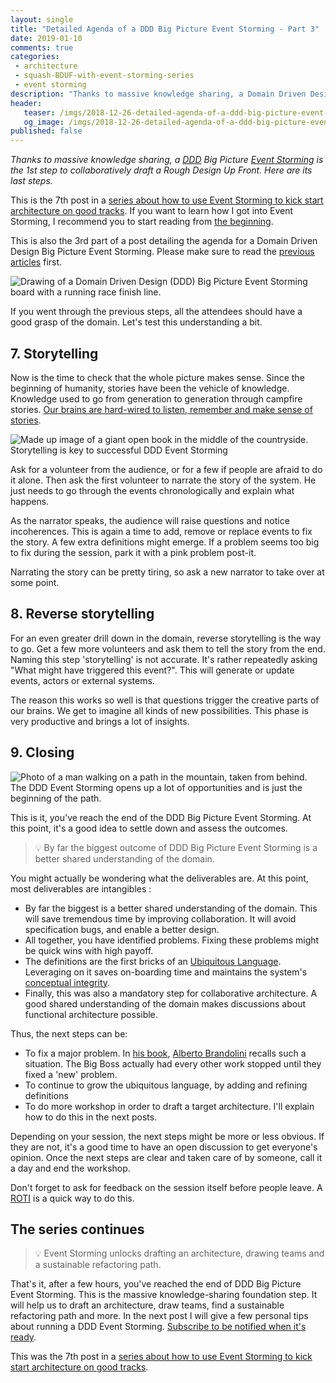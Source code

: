 ```yaml
---
layout: single
title: "Detailed Agenda of a DDD Big Picture Event Storming - Part 3"
date: 2019-01-10
comments: true
categories:
 - architecture
 - squash-BDUF-with-event-storming-series
 - event storming
description: "Thanks to massive knowledge sharing, a Domain Driven Design (DDD) Big Picture Event Storming is the 1st step to collaboratively draft a Rough Design Up Front. This post goes over its last phases: storytelling, reverse storytelling and closing. It also contains a list of possible next steps."
header:
   teaser: /imgs/2018-12-26-detailed-agenda-of-a-ddd-big-picture-event-storming-part-3/event-storming-finish-line-teaser.jpeg
   og_image: /imgs/2018-12-26-detailed-agenda-of-a-ddd-big-picture-event-storming-part-3/event-storming-finish-line-og.jpeg
published: false
---
```

_Thanks to massive knowledge sharing, a [DDD](https://en.wikipedia.org/wiki/Domain-driven_design) Big Picture [Event Storming](https://www.eventstorming.com/) is the 1st step to collaboratively draft a Rough Design Up Front. Here are its last steps._

This is the 7th post in a [series about how to use Event Storming to kick start architecture on good tracks](/categories/#squash-bduf-with-event-storming-series). If you want to learn how I got into Event Storming, I recommend you to start reading from [the beginning](/misadventures-with-big-design-up-front/).

This is also the 3rd part of a post detailing the agenda for a Domain Driven Design Big Picture Event Storming. Please make sure to read the [previous articles](/detailed-agenda-of-a-ddd-big-picture-event-storming-part-1/) first.

![Drawing of a Domain Driven Design (DDD) Big Picture Event Storming board with a running race finish line.]({{site.url}}/imgs/2018-12-26-detailed-agenda-of-a-ddd-big-picture-event-storming-part-3/event-storming-finish-line.jpeg)

If you went through the previous steps, all the attendees should have a good grasp of the domain. Let's test this understanding a bit.

## 7. Storytelling

Now is the time to check that the whole picture makes sense. Since the beginning of humanity, stories have been the vehicle of knowledge. Knowledge used to go from generation to generation through campfire stories. [Our brains are hard-wired to listen, remember and make sense of stories](https://blogs.scientificamerican.com/guest-blog/it-is-in-our-nature-to-need-stories/).

![Made up image of a giant open book in the middle of the countryside. Storytelling is key to successful DDD Event Storming]({{site.url}}/imgs/2018-12-26-detailed-agenda-of-a-ddd-big-picture-event-storming-part-3/book.jpg)

Ask for a volunteer from the audience, or for a few if people are afraid to do it alone. Then ask the first volunteer to narrate the story of the system. He just needs to go through the events chronologically and explain what happens.

As the narrator speaks, the audience will raise questions and notice incoherences. This is again a time to add, remove or replace events to fix the story. A few extra definitions might emerge. If a problem seems too big to fix during the session, park it with a pink problem post-it.

Narrating the story can be pretty tiring, so ask a new narrator to take over at some point.

## 8. Reverse storytelling

For an even greater drill down in the domain, reverse storytelling is the way to go. Get a few more volunteers and ask them to tell the story from the end. Naming this step 'storytelling' is not accurate. It's rather repeatedly asking "What might have triggered this event?". This will generate or update events, actors or external systems.

The reason this works so well is that questions trigger the creative parts of our brains. We get to imagine all kinds of new possibilities. This phase is very productive and brings a lot of insights.

## 9. Closing

![Photo of a man walking on a path in the mountain, taken from behind. The DDD Event Storming opens up a lot of opportunities and is just the beginning of the path.]({{site.url}}/imgs/2018-12-26-detailed-agenda-of-a-ddd-big-picture-event-storming-part-3/wanderer.jpg)

This is it, you've reach the end of the DDD Big Picture Event Storming. At this point, it's a good idea to settle down and assess the outcomes.

> 💡 By far the biggest outcome of DDD Big Picture Event Storming is a better shared understanding of the domain.

You might actually be wondering what the deliverables are. At this point, most deliverables are intangibles :

*   By far the biggest is a better shared understanding of the domain. This will save tremendous time by improving collaboration. It will avoid specification bugs, and enable a better design.
*   All together, you have identified problems. Fixing these problems might be quick wins with high payoff.
*   The definitions are the first bricks of an [Ubiquitous Language](https://martinfowler.com/bliki/UbiquitousLanguage.html). Leveraging on it saves on-boarding time and maintains the system's [conceptual integrity](https://www.quora.com/What-is-conceptual-integrity-in-software-architecture).
*   Finally, this was also a mandatory step for collaborative architecture. A good shared understanding of the domain makes discussions about functional architecture possible.

Thus, the next steps can be:

*   To fix a major problem. In [his book](https://leanpub.com/introducing_eventstorming), [Alberto Brandolini](https://twitter.com/ziobrando) recalls such a situation. The Big Boss actually had every other work stopped until they fixed a 'new' problem.
*   To continue to grow the ubiquitous language, by adding and refining definitions
*   To do more workshop in order to draft a target architecture. I'll explain how to do this in the next posts.

Depending on your session, the next steps might be more or less obvious. If they are not, it's a good time to have an open discussion to get everyone's opinion. Once the next steps are clear and taken care of by someone, call it a day and end the workshop.

Don't forget to ask for feedback on the session itself before people leave. A [ROTI](https://www.stickyminds.com/article/roti-method-gauging-meeting-effectiveness) is a quick way to do this.

## The series continues

> 💡 Event Storming unlocks drafting an architecture, drawing teams and a sustainable refactoring path.

That's it, after a few hours, you've reached the end of DDD Big Picture Event Storming. This is the massive knowledge-sharing foundation step. It will help us to draft an architecture, draw teams, find a sustainable refactoring path and more. In the next post I will give a few personal tips about running a DDD Event Storming. [Subscribe to be notified when it's ready](http://eepurl.com/dxKE95).

This was the 7th post in a [series about how to use Event Storming to kick start architecture on good tracks](/categories/#squash-bduf-with-event-storming-series).